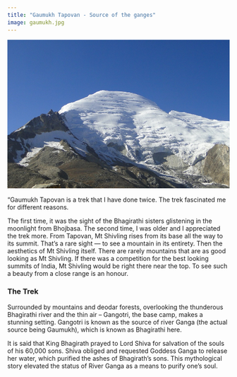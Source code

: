 ```yaml
---
title: "Gaumukh Tapovan - Source of the ganges"
image: gaumukh.jpg
---
```


![](gaumukh.jpg)

“Gaumukh Tapovan is a trek that I have done twice. The trek fascinated me for different reasons.

The first time, it was the sight of the Bhagirathi sisters glistening in the moonlight from Bhojbasa. The second time, I was older and I appreciated the trek more. From Tapovan, Mt Shivling rises from its base all the way to its summit. That’s a rare sight — to see a mountain in its entirety. Then the aesthetics of Mt Shivling itself. There are rarely mountains that are as good looking as Mt Shivling. If there was a competition for the best looking summits of India, Mt Shivling would be right there near the top. To see such a beauty from a close range is an honour.

### The Trek
Surrounded by mountains and deodar forests, overlooking the thunderous Bhagirathi river and the thin air – Gangotri, the base camp, makes a stunning setting.  Gangotri is known as the source of river Ganga (the actual source being Gaumukh), which is known as Bhagirathi here.

It is said that King Bhagirath prayed to Lord Shiva for salvation of the souls of his 60,000 sons. Shiva obliged and requested Goddess Ganga to release her water, which purified the ashes of Bhagirath’s sons. This mythological story elevated the status of River Ganga as a means to purify one’s soul.
